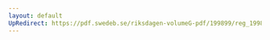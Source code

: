 ```yaml
---
layout: default
UpRedirect: https://pdf.swedeb.se/riksdagen-volumeG-pdf/199899/reg_199899/reg_199899_0258.pdf
---
```

